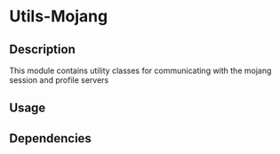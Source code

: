 # Utils-Mojang

## Description

This module contains utility classes for communicating with the mojang session and profile servers

## Usage

## Dependencies
